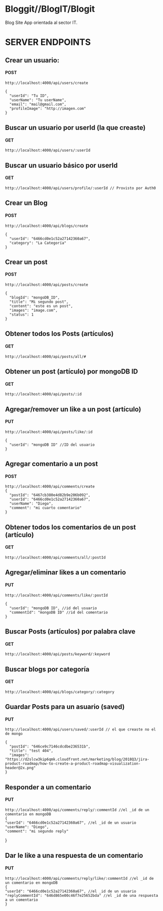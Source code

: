 # Bloggit//BlogIT/Blogit

Blog Site App orientada al sector IT.

# SERVER ENDPOINTS

## Crear un usuario:

#### POST

    http://localhost:4000/api/users/create

    {
      "userId": "Tu ID",
      "userName": "Tu userName",
      "email": "mail@gmail.com",
      "profileImage": "http://imagen.com"
    }

## Buscar un usuario por userId (la que creaste)

#### GET

    http://localhost:4000/api/users/:userId

## Buscar un usuario básico por userId

#### GET

    http://localhost:4000/api/users/profile/:userId // Provisto por Auth0

## Crear un Blog

#### POST

    http://localhost:4000/api/blogs/create

    {
      "userId": "6466cd0e1c52a27142360a67",
      "category": "La Categoría"
    }

## Crear un post

#### POST

    http://localhost:4000/api/posts/create

    {
      "blogId": "mongoDB_ID",
      "title": "Mi segundo post",
      "content": "este es un post",
      "images": "image.com",
      "status": 1
    }

## Obtener todos los Posts (artículos)

#### GET

    http://localhost:4000/api/posts/all/#

## Obtener un post (artículo) por mongoDB ID

#### GET

    http://localhost:4000/api/posts/:id

## Agregar/remover un like a un post (artículo)

#### PUT

    http://localhost:4000/api/posts/like/:id

    {
      "userId": "mongoDB ID" //ID del usuario
    }

## Agregar comentario a un post

#### POST

    http://localhost:4000/api/comments/create
    {
      "postId": "6467cb380e4d82b9e206b092",
      "userId": "6466cd0e1c52a27142360a67",
      "userName": "Diego",
      "comment": "mi cuarto comentario"
    }

## Obtener todos los comentarios de un post (artículo)

#### GET

    http://localhost:4000/api/comments/all/:postId

## Agregar/eliminar likes a un comentario

#### PUT

    http://localhost:4000/api/comments/like/:postId

    {
      "userId": "mongoDB ID", //id del usuario
      "commentId": "mongoDB ID" //id del comentario
    }

## Buscar Posts (artículos) por palabra clave

#### GET

    http://localhost:4000/api/posts/keyword/:keyword

## Buscar blogs por categoría

#### GET

    http://localhost:4000/api/blogs/category/:category

## Guardar Posts para un asuario (saved)

#### PUT

    http://localhost:4000/api/users/saved/:userId // el que creaste no el de mongo

    {
      "postId": "646ce9c7146cdcdbe236531b",
      "title": "test 404",
      "images": "https://d2slcw3kip6qmk.cloudfront.net/marketing/blog/2018Q3/jira-product-roadmap/how-to-create-a-product-roadmap-visualization-header@2x.png"
    }

## Responder a un comentario

#### PUT

    http://localhost:4000/api/comments/reply/:commentId //el _id de un comentario en mongoDB
    {
    "userId": "6466cd0e1c52a27142360a67", //el _id de un usuario
    "userName": "Diego",
    "comment": "mi segundo reply"

}

## Dar le like a una respuesta de un comentario

#### PUT

    http://localhost:4000/api/comments/reply/like/:commentId //el _id de un comentario en mongoDB
    {
    "userId": "6466cd0e1c52a27142360a67", //el _id de un usuario
    "replyCommentId": "646d865e00c46f7e25652bda" //el _id de una respuesta a un comentario
    }
